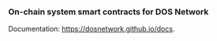 ### On-chain system smart contracts for DOS Network
Documentation: https://dosnetwork.github.io/docs.
